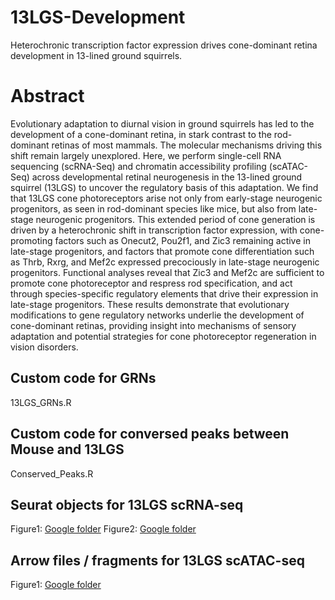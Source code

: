 # 13LGS-Development
Heterochronic transcription factor expression drives cone-dominant retina development in 13-lined ground squirrels.

# Abstract
Evolutionary adaptation to diurnal vision in ground squirrels has led to the development of a cone-dominant retina, in stark contrast to the rod-dominant retinas of most mammals. The molecular mechanisms driving this shift remain largely unexplored. Here, we perform single-cell RNA sequencing (scRNA-Seq) and chromatin accessibility profiling (scATAC-Seq) across developmental retinal neurogenesis in the 13-lined ground squirrel (13LGS) to uncover the regulatory basis of this adaptation. We find that 13LGS cone photoreceptors arise not only from early-stage neurogenic progenitors, as seen in rod-dominant species like mice, but also from late-stage neurogenic progenitors. This extended period of cone generation is driven by a heterochronic shift in transcription factor expression, with cone-promoting factors such as Onecut2, Pou2f1, and Zic3 remaining active in late-stage progenitors, and factors that promote cone differentiation such as Thrb, Rxrg, and Mef2c expressed precociously in late-stage neurogenic progenitors. Functional analyses reveal that Zic3 and Mef2c are sufficient to promote cone photoreceptor and respress rod specification, and act through species-specific regulatory elements that drive their expression in late-stage progenitors. These results demonstrate that evolutionary modifications to gene regulatory networks underlie the development of cone-dominant retinas, providing insight into mechanisms of sensory adaptation and potential strategies for cone photoreceptor regeneration in vision disorders.

## Custom code for GRNs ##
13LGS_GRNs.R

## Custom code for conversed peaks between Mouse and 13LGS ##
Conserved_Peaks.R

## Seurat objects for 13LGS scRNA-seq
Figure1: [Google folder](<PASTE_LINK_FOR_scRNA_FIG1>)
Figure2: [Google folder](<PASTE_LINK_FOR_scRNA_FIG2>)

## Arrow files / fragments for 13LGS scATAC-seq
Figure1: [Google folder](<PASTE_LINK_FOR_scATAC_FIG1>)

